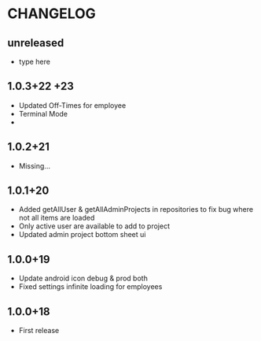 # CHANGELOG

## unreleased
* type here

## 1.0.3+22 +23
* Updated Off-Times for employee
* Terminal Mode
* 

## 1.0.2+21
* Missing...

## 1.0.1+20
* Added getAllUser & getAllAdminProjects in repositories to fix bug where not all items are loaded
* Only active user are available to add to project
* Updated admin project bottom sheet ui

## 1.0.0+19
* Update android icon debug & prod both
* Fixed settings infinite loading for employees 

## 1.0.0+18
* First release
